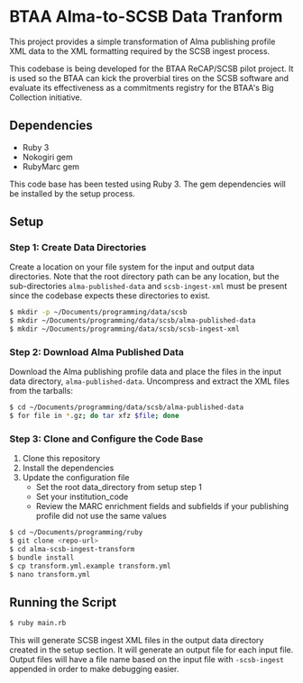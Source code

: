 # BTAA Alma-to-SCSB Data Tranform

This project provides a simple transformation of Alma publishing profile XML data to the XML formatting required by the SCSB ingest process.

This codebase is being developed for the BTAA ReCAP/SCSB pilot project. It is used so the BTAA can kick the proverbial tires on the SCSB software and evaluate its effectiveness as a commitments registry for the BTAA's Big Collection initiative.

## Dependencies

* Ruby 3
* Nokogiri gem
* RubyMarc gem

This code base has been tested using Ruby 3. The gem dependencies will be installed by the setup process.

## Setup

### Step 1: Create Data Directories

Create a location on your file system for the input and output data directories. Note that the root directory path can be any location, but the sub-directories `alma-published-data` and `scsb-ingest-xml` must be present since the codebase expects these directories to exist.

```bash
$ mkdir -p ~/Documents/programming/data/scsb
$ mkdir ~/Documents/programming/data/scsb/alma-published-data
$ mkdir ~/Documents/programming/data/scsb/scsb-ingest-xml
```

### Step 2: Download Alma Published Data

Download the Alma publishing profile data and place the files in the input data directory, `alma-published-data`. Uncompress and extract the XML files from the tarballs:

```bash
$ cd ~/Documents/programming/data/scsb/alma-published-data
$ for file in *.gz; do tar xfz $file; done
```

### Step 3: Clone and Configure the Code Base

1. Clone this repository
1. Install the dependencies
1. Update the configuration file
   * Set the root data_directory from setup step 1
   * Set your institution_code
   * Review the MARC enrichment fields and subfields if your publishing profile did not use the same values

```bash
$ cd ~/Documents/programming/ruby
$ git clone <repo-url>
$ cd alma-scsb-ingest-transform
$ bundle install
$ cp transform.yml.example transform.yml
$ nano transform.yml
```

## Running the Script

```bash
$ ruby main.rb
```

This will generate SCSB ingest XML files in the output data directory created in the setup section. It will generate an output file for each input file. Output files will have a file name based on the input file with `-scsb-ingest` appended in order to make debugging easier.
